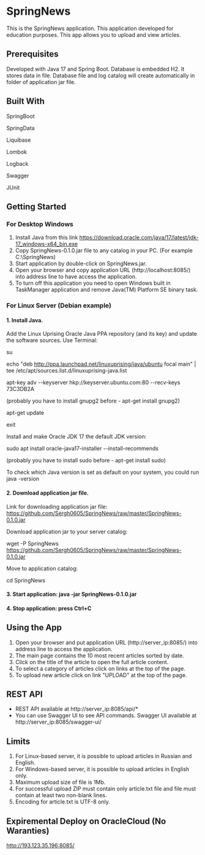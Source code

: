 # SpringNews

This is the SpringNews application. This application developed for education purposes. This app allows you to upload and
view articles.

## Prerequisites

Developed with Java 17 and Spring Boot. Database is embedded H2. It stores data in file. Database file and log catalog
will create automatically in folder of application jar file.

## Built With

SpringBoot

SpringData

Liquibase

Lombok

Logback

Swagger

JUnit

## Getting Started

### For Desktop Windows

1. Install Java from this link  https://download.oracle.com/java/17/latest/jdk-17_windows-x64_bin.exe
2. Copy SpringNews-0.1.0.jar file to any catalog in your PC. (For example C:\SpringNews)
3. Start application by double-click on SpringNews.jar.
4. Open your browser and copy application URL (http://localhost:8085/) into address line to have access the application.
5. To turn off this application you need to open Windows built in TaskManager application and remove Java(TM) Platform
   SE binary task.

### For Linux Server (Debian example)

#### 1. Install Java.

   Add the Linux Uprising Oracle Java PPA repository (and its key) and update the software sources. Use Terminal:

   su

   echo "deb http://ppa.launchpad.net/linuxuprising/java/ubuntu focal main" | tee
   /etc/apt/sources.list.d/linuxuprising-java.list

   apt-key adv --keyserver hkp://keyserver.ubuntu.com:80 --recv-keys 73C3DB2A

   (probably you have to install gnupg2 before - apt-get install gnupg2)

   apt-get update

   exit

   Install and make Oracle JDK 17 the default JDK version:

   sudo apt install oracle-java17-installer --install-recommends

   (probably you have to install sudo before - apt-get install sudo)

   To check which Java version is set as default on your system, you could run java -version

#### 2. Download application jar file.

   Link for downloading application jar file: https://github.com/Sergh0605/SpringNews/raw/master/SpringNews-0.1.0.jar

   Download application jar to your server catalog:

   wget -P SpringNews https://github.com/Sergh0605/SpringNews/raw/master/SpringNews-0.1.0.jar

   Move to application catalog:

   cd SpringNews

#### 3. Start application: java -jar SpringNews-0.1.0.jar
#### 4. Stop application: press Ctrl+C

## Using the App

1. Open your browser and put application URL (http://server_ip:8085/) into address line to access the application.
2. The main page contains the 10 most recent articles sorted by date.
3. Click on the title of the article to open the full article content.
4. To select a category of articles click on links at the top of the page.
5. To upload new article click on link "UPLOAD" at the top of the page.

## REST API

- REST API available at http://server_ip:8085/api/*
- You can use Swagger UI to see API commands. Swagger UI available at http://server_ip:8085/swagger-ui/

## Limits
1. For Linux-based server, it is possible to upload articles in Russian and English.
2. For Windows-based server, it is possible to upload articles in English only.
3. Maximum upload size of file is 1Mb.
4. For successful upload ZIP must contain only article.txt file and file must contain at least two non-blank lines.
5. Encoding for article.txt is UTF-8 only.

## Expiremental Deploy on OracleCloud (No Waranties)
http://193.123.35.196:8085/
